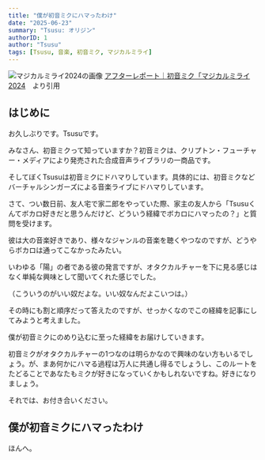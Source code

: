 ```yaml
---
title: "僕が初音ミクにハマったわけ"
date: "2025-06-23"
summary: "Tsusu: オリジン"
authorID: 1
author: "Tsusu"
tags: [Tsusu, 音楽, 初音ミク, マジカルミライ]
---
```


![マジカルミライ2024の画像](/blogImages/2025/0623/magicalmirai2024_photo_9.jpg)
[アフターレポート｜初音ミク「マジカルミライ 2024](https://magicalmirai.com/2024/special_afterreport.html)　より引用

## はじめに
お久しぶりです。Tsusuです。

みなさん、初音ミクって知っていますか？初音ミクは、クリプトン・フューチャー・メディアにより発売された合成音声ライブラリの一商品です。

そしてぼくTsusuは初音ミクにドハマりしています。具体的には、初音ミクなどバーチャルシンガーズによる音楽ライブにドハマりしています。

さて、つい数日前、友人宅で家二郎をやっていた際、家主の友人から「Tsusuくんてボカロ好きだと思うんだけど、どういう経緯でボカロにハマったの？」と質問を受けます。

彼は大の音楽好きであり、様々なジャンルの音楽を聴くやつなのですが、どうやらボカロは通ってこなかったみたい。

いわゆる「陽」の者である彼の発言ですが、オタクカルチャーを下に見る感じはなく単純な興味として聞いてくれた感じでした。

（こういうのがいい奴だよな。いい奴なんだよこいつは。）

その時にも割と順序だって答えたのですが、せっかくなのでこの経緯を記事にしてみようと考えました。

僕が初音ミクにのめり込むに至った経緯をお届けしていきます。

初音ミクがオタクカルチャーの1つなのは明らかなので興味のない方もいるでしょう。が、まあ何かにハマる過程は万人に共通し得るでしょうし、このルートをたどることであなたもミクが好きになっていくかもしれないですね。好きになりましょう。

それでは、お付き合いください。

## 僕が初音ミクにハマったわけ
ほんへ。

